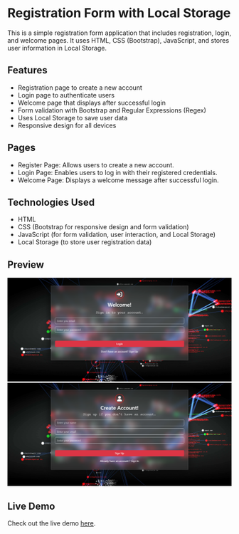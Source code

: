 # Registration Form with Local Storage

This is a simple registration form application that includes registration, login, and welcome pages. It uses HTML, CSS (Bootstrap), JavaScript, and stores user information in Local Storage.

## Features

- Registration page to create a new account
- Login page to authenticate users
- Welcome page that displays after successful login
- Form validation with Bootstrap and Regular Expressions (Regex)
- Uses Local Storage to save user data
- Responsive design for all devices
  
## Pages

- Register Page: Allows users to create a new account.
- Login Page: Enables users to log in with their registered credentials.
- Welcome Page: Displays a welcome message after successful login.

## Technologies Used

- HTML
- CSS (Bootstrap for responsive design and form validation)
- JavaScript (for form validation, user interaction, and Local Storage)
- Local Storage (to store user registration data)

## Preview

![Preview Image](preview/preview.png)
![Preview Image 1](preview/preview1.png)

## Live Demo

Check out the live demo [here](https://mohammed-fawzzi.github.io/RegistrationForm/).
